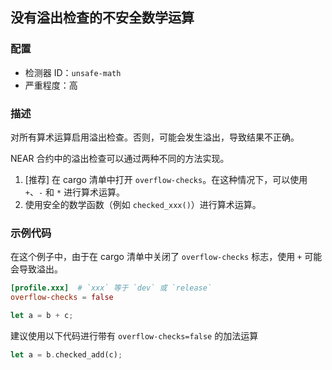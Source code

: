 ## 没有溢出检查的不安全数学运算

### 配置

* 检测器 ID：`unsafe-math`
* 严重程度：高

### 描述

对所有算术运算启用溢出检查。否则，可能会发生溢出，导致结果不正确。

NEAR 合约中的溢出检查可以通过两种不同的方法实现。

1. \[推荐\] 在 cargo 清单中打开 `overflow-checks`。在这种情况下，可以使用 `+`、`-` 和 `*` 进行算术运算。
2. 使用安全的数学函数（例如 `checked_xxx()`）进行算术运算。

### 示例代码

在这个例子中，由于在 cargo 清单中关闭了 `overflow-checks` 标志，使用 `+` 可能会导致溢出。

```toml
[profile.xxx]  # `xxx` 等于 `dev` 或 `release`
overflow-checks = false
```

```rust
let a = b + c;
```

建议使用以下代码进行带有 `overflow-checks=false` 的加法运算

```rust
let a = b.checked_add(c);
```
